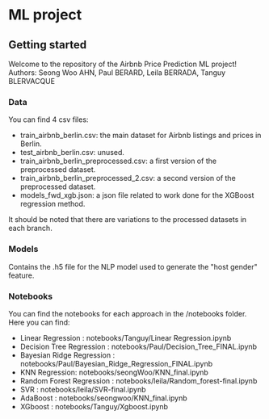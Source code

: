 # ML project

## Getting started 

Welcome to the repository of the Airbnb Price Prediction ML project!
Authors: Seong Woo AHN, Paul BERARD, Leila BERRADA, Tanguy BLERVACQUE

### Data

You can find 4 csv files:
- train_airbnb_berlin.csv: the main dataset for Airbnb listings and prices in Berlin.
- test_airbnb_berlin.csv: unused.
- train_airbnb_berlin_preprocessed.csv: a first version of the preprocessed dataset.
- train_airbnb_berlin_preprocessed_2.csv: a second version of the preprocessed dataset.
- models_fwd_xgb.json: a json file related to work done for the XGBoost regression method.

It should be noted that there are variations to the processed datasets in each branch.

### Models

Contains the .h5 file for the NLP model used to generate the "host gender" feature.

### Notebooks

You can find the notebooks for each approach in the /notebooks folder. Here you can find:
- Linear Regression : notebooks/Tanguy/Linear Regression.ipynb
- Decision Tree Regression : notebooks/Paul/Decision_Tree_FINAL.ipynb
- Bayesian Ridge Regression : notebooks/Paul/Bayesian_Ridge_Regression_FINAL.ipynb
- KNN Regression: notebooks/seongWoo/KNN_final.ipynb
- Random Forest Regression : notebooks/leila/Random_forest-final.ipynb
- SVR : notebooks/leila/SVR-final.ipynb
- AdaBoost : notebooks/seongwoo/KNN_final.ipynb 
- XGboost : notebooks/Tanguy/Xgboost.ipynb 


